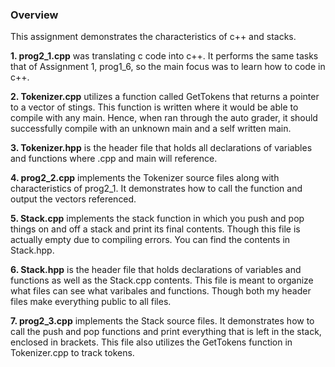 ### Overview
This assignment demonstrates the characteristics of c++ and stacks. 

**1. prog2_1.cpp** was translating c code into c++. It performs the same tasks that of Assignment 1, prog1_6, so the main focus was to learn how to code in c++.

**2. Tokenizer.cpp** utilizes a function called GetTokens that returns a pointer to a vector of stings. This function is written where it would be able to compile with any main. Hence, when ran through the auto grader, it should successfully compile with an unknown main and a self written main. 

**3. Tokenizer.hpp** is the header file that holds all declarations of variables and functions where .cpp and main will reference.

**4. prog2_2.cpp** implements the Tokenizer source files along with characteristics of prog2_1. It demonstrates how to call the function and output the vectors referenced. 

**5. Stack.cpp** implements the stack function in which you push and pop things on and off a stack and print its final contents. Though this file is actually empty due to compiling errors. You can find the contents in Stack.hpp.

**6. Stack.hpp** is the header file that holds declarations of variables and functions as well as the Stack.cpp contents. This file is meant to organize what files can see what varibales and functions. Though both my header files make everything public to all files.

**7. prog2_3.cpp** implements the Stack source files. It demonstrates how to call the push and pop functions and print everything that is left in the stack, enclosed in brackets. This file also utilizes the GetTokens function in Tokenizer.cpp to track tokens. 
